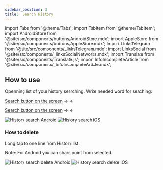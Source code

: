 ```yaml
---
sidebar_position: 3
title:  Search History
---
```


import Tabs from '@theme/Tabs';
import TabItem from '@theme/TabItem';
import AndroidStore from '@site/src/components/buttons/AndroidStore.mdx';
import AppleStore from '@site/src/components/buttons/AppleStore.mdx';
import LinksTelegram from '@site/src/components/_linksTelegram.mdx';
import LinksSocial from '@site/src/components/_linksSocialNetworks.mdx';
import Translate from '@site/src/components/Translate.js';
import InfoIncompleteArticle from '@site/src/components/_infoIncompleteArticle.mdx';

<InfoIncompleteArticle/>

## How to use

Openning list of your history searching. Write needed word for seaching:

[Search button on the screen](/docs/documentation/widgets/map-buttons#search) -> <Translate android="true" ids="search_categories"/> -> <Translate android="true" ids="shared_string_history"/>

[Search button on the screen](/docs/documentation/widgets/map-buttons#search) -> <Translate android="true" ids="search_categories"/> -> <Translate ios="true" ids="history"/>

![History search Android](@site/static/img/search/history_search_android.png) ![History search iOS](@site/static/img/search/history_search_ios.png)

### How to delete

Long tap to one line from History list:

Note: For Android you can share point from selected.

![History search delete Android](@site/static/img/search/history_search_delete_android.png) ![History search delete iOS](@site/static/img/search/history_search_delete_ios.png)

